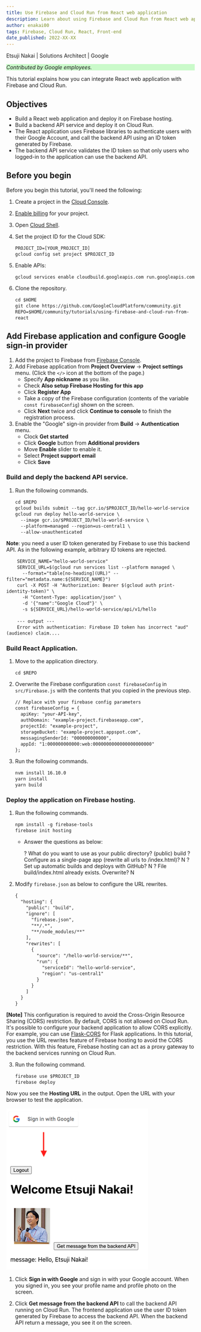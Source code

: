 ```yaml
---
title: Use Firebase and Cloud Run from React web application
description: Learn about using Firebase and Cloud Run from React web application
author: enakai00
tags: Firebase, Cloud Run, React, Front-end
date_published: 2022-XX-XX
---
```


Etsuji Nakai | Solutions Architect | Google

<p style="background-color:#CAFACA;"><i>Contributed by Google employees.</i></p>

This tutorial explains how you can integrate React web application with Firebase
and Cloud Run.

## Objectives

* Build a React web application and deploy it on Firebase hosting.
* Build a backend API service and deploy it on Cloud Run.
* The React application uses Firebase libraries to authenticate users with their Google Account, and call the backend API using an ID token generated by Firebase.
* The backend API service validates the ID token so that only users who logged-in to the application can use the backend API.

## Before you begin

Before you begin this tutorial, you'll need the following:

1.  Create a project in the [Cloud Console](https://console.cloud.google.com/).
2.  [Enable billing](https://cloud.google.com/billing/docs/how-to/modify-project#enable_billing_for_a_project) for your project.
3.  Open [Cloud Shell](https://cloud.google.com/shell/docs/using-cloud-shell).
4.  Set the project ID for the Cloud SDK:

        PROJECT_ID=[YOUR_PROJECT_ID]
        gcloud config set project $PROJECT_ID

5.  Enable APIs:

        gcloud services enable cloudbuild.googleapis.com run.googleapis.com

6.  Clone the repository.

        cd $HOME
        git clone https://github.com/GoogleCloudPlatform/community.git
        REPO=$HOME/community/tutorials/using-firebase-and-cloud-run-from-react

## Add Firebase application and configure Google sign-in provider

1.  Add the project to Firebase from [Firebase Console](https://console.firebase.google.com).
1.  Add Firebase application from **Project Overview** -> **Project settings** menu. (Click the `</>` icon at the bottom of the page.)
    * Specify **App nickname** as you like.
    * Check **Also setup Firebase Hosting for this app**
    * Click **Register App**
    * Take a copy of the Firebase configuration (contents of the variable `const firebaseConfig`) shown on the screen.
    * Click **Next** twice and click **Continue to console** to finish the registration process.
3. Enable the "Google" sign-in provider from **Build** -> **Authentication** menu.
    * Clock **Get started**
    * Click **Google** button from **Additional providers**
    * Move **Enable** slider to enable it.
    * Select **Project support email**
    * Click **Save**


### Build and deply the backend API service.

1.  Run the following commands.

        cd $REPO
        gcloud builds submit --tag gcr.io/$PROJECT_ID/hello-world-service
        gcloud run deploy hello-world-service \
          --image gcr.io/$PROJECT_ID/hello-world-service \
          --platform=managed --region=us-central1 \
          --allow-unauthenticated

**Note**: you need a user ID token generated by Firebase to use this backend API. As in the following example, arbitrary ID tokens are rejected.

        SERVICE_NAME="hello-world-service"
        SERVICE_URL=$(gcloud run services list --platform managed \
          --format="table[no-heading](URL)" --filter="metadata.name:${SERVICE_NAME}")
        curl -X POST -H "Authorization: Bearer $(gcloud auth print-identity-token)" \
          -H "Content-Type: application/json" \
          -d '{"name":"Google Cloud"}' \
          -s ${SERVICE_URL}/hello-world-service/api/v1/hello

        --- output ---
        Error with authentication: Firebase ID token has incorrect "aud" (audience) claim....

### Build React Application.

1.  Move to the application directory.

        cd $REPO

2.  Overwrite the Firebase configuration `const firebaseConfig` in `src/Firebase.js` with the contents that you copied in the previous step.

        // Replace with your firebase config parameters
        const firebaseConfig = {
          apiKey: "your-API-key",
          authDomain: "example-project.firebaseapp.com",
          projectId: "example-project",
          storageBucket: "example-project.appspot.com",
          messagingSenderId: "000000000000",
          appId: "1:000000000000:web:0000000000000000000000"
        };

3.  Run the following commands.

        nvm install 16.10.0
        yarn install
        yarn build

### Deploy the application on Firebase hosting.

1.  Run the following commands.

        npm install -g firebase-tools
        firebase init hosting

    * Answer the questions as below:

        ? What do you want to use as your public directory? (public) build
        ? Configure as a single-page app (rewrite all urls to /index.html)? N
        ? Set up automatic builds and deploys with GitHub? N
        ? File build/index.html already exists. Overwrite? N

2.  Modify `firebase.json` as below to configure the URL rewrites.

        {
          "hosting": {
            "public": "build",
            "ignore": [
              "firebase.json",
              "**/.*",
              "**/node_modules/**"
            ],
            "rewrites": [
              {
                "source": "/hello-world-service/**",
                "run": {
                  "serviceId": "hello-world-service",
                  "region": "us-central1"
                }
              }
            ]
          }
        }

**[Note]** This configuration is required to avoid the Cross-Origin Resource
Sharing (CORS) restriction. By default, CORS is not allowed on Cloud Run.
It's possible to configure your backend application to allow CORS explicitly.
For example, you can use [Flask-CORS](https://flask-cors.readthedocs.io/en/latest/)
for Flask applications. In this tutorial, you use the URL rewrites feature of
Firebase hosting to avoid the CORS restriction. With this feature, Firebase
hosting can act as a proxy gateway to the backend services running on Cloud Run.

3.  Run the following command.

        firebase use $PROJECT_ID
        firebase deploy

Now you see the **Hosting URL** in the output. Open the URL with your browser to test the application.

![screenshot](/tutorials/using-firebase-and-cloud-run-from-react/doc/img/screenshot.png)

1.  Click **Sign in with Google** and sign in with your Google account. When you
    signed in, you see your profile name and profile photo on the screen.

2.  Click **Get message from the backend API** to call the backend API running
    on Cloud Run. The frontend application use the user ID token generated by
    Firebase to access the backend API. When the backend API return a message,
    you see it on the screen.

